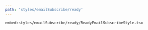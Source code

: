 ```yaml
---
path: 'styles/emailSubscribe/ready'
---
```


`embed:styles/emailSubscribe/ready/ReadyEmailSubscribeStyle.tsx`
